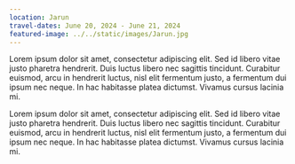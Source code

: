 ```yaml
---
location: Jarun
travel-dates: June 20, 2024 - June 21, 2024
featured-image: ../../static/images/Jarun.jpg
---
```


Lorem ipsum dolor sit amet, consectetur adipiscing elit. Sed id libero vitae justo pharetra hendrerit. Duis luctus libero nec sagittis tincidunt. Curabitur euismod, arcu in hendrerit luctus, nisl elit fermentum justo, a fermentum dui ipsum nec neque. In hac habitasse platea dictumst. Vivamus cursus lacinia mi.

Lorem ipsum dolor sit amet, consectetur adipiscing elit. Sed id libero vitae justo pharetra hendrerit. Duis luctus libero nec sagittis tincidunt. Curabitur euismod, arcu in hendrerit luctus, nisl elit fermentum justo, a fermentum dui ipsum nec neque. In hac habitasse platea dictumst. Vivamus cursus lacinia mi.
